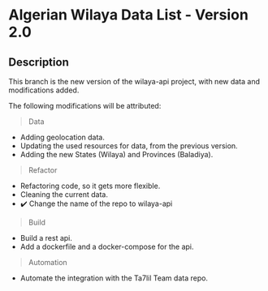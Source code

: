 # Algerian Wilaya Data List - Version 2.0

## Description

This branch is the new version of the wilaya-api project, with new data and modifications added.

The following modifications will be attributed:
	
> Data
- Adding geolocation data.
- Updating the used resources for data, from the previous version.
- Adding the new States (Wilaya) and Provinces (Baladiya).

> Refactor
- Refactoring code, so it gets more flexible.
- Cleaning the current data.
- :heavy_check_mark: Change the name of the repo to wilaya-api

> Build
- Build a rest api.
- Add a dockerfile and a docker-compose for the api.

> Automation
- Automate the integration with the Ta7lil Team data repo.
